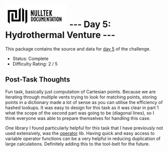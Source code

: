 # ![NullTek Documentation](../../resources/NullTekDocumentationLogo.png) --- Day 5: Hydrothermal Venture ---

This package contains the source and data for [day 5](https://adventofcode.com/2021/day/5) of the challenge.

* Status: Complete
* Difficulty Rating: 2 / 5

## Post-Task Thoughts

Fun task, basically just computation of Cartesian points.
Because we are iterating through multiple vents trying to look for matching points, storing points in a dictionary made a lot of sense as you can utilise the efficiency of hashed lookups.
It was easy to design for this task as it was clear in part 1 what the scope of the second part was going to be (diagonal lines), so I think everyone was able to prepare themselves for handling this case.

One library I found particularly helpful for this task that I have previously not used extensively, was the [operator](https://docs.python.org/3/library/operator.html) lib.
Having quick and easy access to variable operator functions can be a very helpful in reducing duplication of large calculations.
Definitely adding this to the tool-belt for the future.
